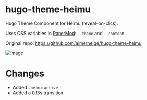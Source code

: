 # hugo-theme-heimu
Hugo Theme Component for Heimu (reveal-on-click).

Uses CSS variables in [PaperMod](https://github.com/adityatelange/hugo-PaperMod): `--theme` and `--content`.

Original repo: https://github.com/aimerneige/hugo-theme-heimu

![image](https://user-images.githubusercontent.com/51701792/142385220-e747c802-306c-4c82-af4b-5b082aa774c6.png)

# Changes
- Added `.heimu:active`
- Added a 0.13s transition